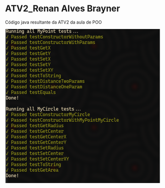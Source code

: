 # ATV2_Renan Alves Brayner

Código java resultante da ATV2 da aula de POO

![Screenshot](./screenshot.png)
